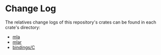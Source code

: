 # Change Log

The relatives change logs of this repository's crates can be found in each crate's directory:

* [mla](mla/CHANGELOG.md)
* [mlar](mlar/CHANGELOG.md)
* [bindings/C](bindings/C/CHANGELOG.md)